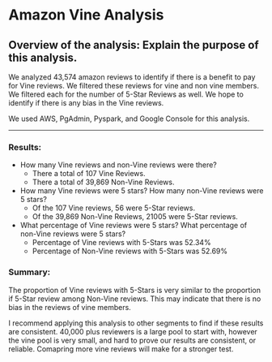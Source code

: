 # Amazon Vine Analysis
## Overview of the analysis: Explain the purpose of this analysis.
We analyzed 43,574 amazon reviews to identify if there is a benefit to pay for Vine reviews. We filtered these reviews for vine and non vine members. We filtered each for the number of 5-Star Reviews as well. We hope to identify if there is any bias in the Vine reviews. 

We used AWS, PgAdmin, Pyspark, and Google Console for this analysis. 
___ 
### Results: 
- How many Vine reviews and non-Vine reviews were there?
  - There a total of 107 Vine Reviews. 
  - There a total of 39,869 Non-Vine Reviews. 
- How many Vine reviews were 5 stars? How many non-Vine reviews were 5 stars?
  - Of the 107 Vine reviews, 56 were 5-Star reviews. 
  - Of the 39,869 Non-Vine Reviews, 21005 were 5-Star reviews. 
- What percentage of Vine reviews were 5 stars? What percentage of non-Vine reviews were 5 stars?
  - Percentage of Vine reviews with 5-Stars was 52.34%
  - Percentage of Non-Vine reviews with 5-Stars was 52.69%

### Summary: 

The proportion of Vine reviews with 5-Stars is very similar to the proportion if 5-Star review among Non-Vine reviews. This may indicate that there is no bias in the reviews of vine members. 

I recommend applying this analysis to other segments to find if these results are consistent. 40,000 plus reviewers is a large pool to start with, however the vine pool is very small, and hard to prove our results are consistent, or reliable. Comapring more vine reviews will make for a stronger test. 
